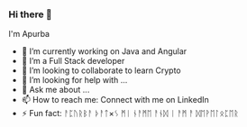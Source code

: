 ### Hi there 👋

I'm Apurba

- 🔭 I’m currently working on Java and Angular
- 🌱 I’m a Full Stack developer
- 👯 I’m looking to collaborate to learn Crypto
- 🤔 I’m looking for help with ...
- 💬 Ask me about ...
- 📫 How to reach me: Connect with me on LinkedIn
- ⚡ Fun fact: ᚨᛈᚢᚱᛒᚨ ᚦᚨᛏ×ᛊ ᛗᛁ ᚾᚨᛗᛖ ᚨᚾᛞ ᛁ ᚨᛗ ᚨ ᛞᛖᚹᛖᛚᛟᛈᛖᚱ
